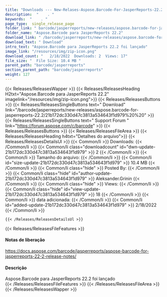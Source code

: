 ```yaml
---
title: "Downloads --- New-Relases-Aspose.Barcode-For-JasperReports-22.2." 
description:  "    . " 
keywords:  "    . " 
page_type:  single_release_page
folder_link: " barcode/jasperreports/new-releases/aspose.barcode-for-jasperreports-22.2/"
folder_name: "Aspose.Barcode para JasperReports 22.2"
download_link: " /barcode/jasperreports/new-releases/aspose.barcode-for-jasperreports-22.2/21b172dc330d47c3813a534643f1d979"
download_text: " Download"
intro_text: "Aspose.Barcode para JasperReports 22.2 foi lançado"
image_link: "/resources/img/zip-icon.png"
download_count: "   2/18/2022  Downloads: 2  Views: 17"
file_size: "  File Size: 10.4 MB "
parent_path: "barcode/jasperreports"
section_parent_path: "barcode/jasperreports"
weight: 127
---
```


{{< Releases/ReleasesWapper >}}
  {{< Releases/ReleasesHeading H2txt="Aspose.Barcode para JasperReports 22.2" imagelink="/resources/img/zip-icon.png">}}
  {{< Releases/ReleasesButtons >}}
    {{< Releases/ReleasesSingleButtons text=" Download" link="/barcode/jasperreports/new-releases/aspose.barcode-for-jasperreports-22.2/21b172dc330d47c3813a534643f1d979%20%20" >}}
    {{< Releases/ReleasesSingleButtons text=" Support Forum " link="https://forum.aspose.com/c/barcode" >}}
  {{< Releases/ReleasesButtons >}}
  {{< Releases/ReleasesFileArea >}}
    {{< Releases/ReleasesHeading h4txt="Detalhes do arquivo">}}
    {{< Releases/ReleasesDetailsUl >}}
            {{< Common/li  >}} Downloads: {{< /Common/li >}} 
      {{< Common/li class="downloadcount" id="dwn-update-21b172dc330d47c3813a534643f1d979" >}} 2 {{< /Common/li >}} 
      {{< Common/li  >}} Tamanho do arquivo: {{< /Common/li >}} 
      {{< Common/li id="size-update-21b172dc330d47c3813a534643f1d979" >}} 10.4 MB {{< /Common/li >}} 
      {{< Common/li  class="hide" >}} Posted By: {{< /Common/li >}} 
      {{< Common/li class="hide" id="author-update-21b172dc330d47c3813a534643f1d979" >}} Aleksander.Grinin {{< /Common/li >}} 
      {{< Common/li class="hide"  >}} Views: {{< /Common/li >}} 
      {{< Common/li class="hide" id="view-update-21b172dc330d47c3813a534643f1d979" >}} 18 {{< /Common/li >}} 
      {{< Common/li  >}} data adicionada: {{< /Common/li >}} 
      {{< Common/li id="added-update-21b172dc330d47c3813a534643f1d979" >}} 2/18/2022 {{< /Common/li >}} 

    {{< /Releases/ReleasesDetailsUl >}}

  {{< Releases/ReleasesFileFeatures >}}
      <h4>Notas de liberação</h4><div><a href="https://docs.aspose.com/barcode/jasperreports/aspose-barcode-for-jasperreports-22-2-release-notes/">https://docs.aspose.com/barcode/jasperreports/aspose-barcode-for-jasperreports-22-2-release-notes/</a></div><h4>Descrição</h4><div class="HTMLDescription">Aspose.Barcode para JasperReports 22.2 foi lançado</div>
  {{< /Releases/ReleasesFileFeatures >}}
 {{< /Releases/ReleasesFileArea >}}
{{< /Releases/ReleasesWapper >}}



